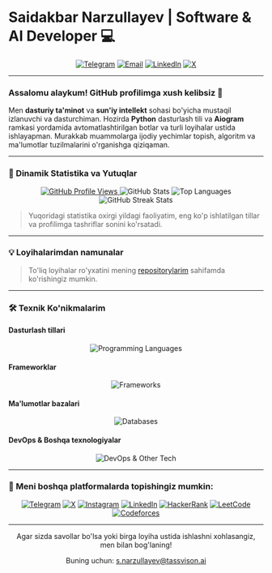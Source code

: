 # Saidakbar Narzullayev | Software & AI Developer 💻

<div align="center">
  <a href="https://t.me/NarzullayevMe"><img src="https://img.shields.io/badge/Telegram-26A5E4?style=for-the-badge&logo=telegram&logoColor=white" alt="Telegram" /></a>
  <a href="mailto:s.narzullayev@tassvison.ai"><img src="https://img.shields.io/badge/Email-D14836?style=for-the-badge&logo=gmail&logoColor=white" alt="Email" /></a>
  <a href="https://www.linkedin.com/in/narzullayevme/"><img src="https://img.shields.io/badge/LinkedIn-0077B5?style=for-the-badge&logo=linkedin&logoColor=white" alt="LinkedIn" /></a>
  <a href="https://x.com/NarzullayevMe"><img src="https://img.shields.io/badge/X-000000?style=for-the-badge&logo=x&logoColor=white" alt="X" /></a>
</div>

---

### Assalomu alaykum! GitHub profilimga xush kelibsiz 👋

Men **dasturiy ta'minot** va **sun'iy intellekt** sohasi bo'yicha mustaqil izlanuvchi va dasturchiman. Hozirda **Python** dasturlash tili va **Aiogram** ramkasi yordamida avtomatlashtirilgan botlar va turli loyihalar ustida ishlayapman. Murakkab muammolarga ijodiy yechimlar topish, algoritm va ma'lumotlar tuzilmalarini o'rganishga qiziqaman. 

---

### 🚀 Dinamik Statistika va Yutuqlar

<div align="center">
  <a href="https://github.com/menarzullayev">
    <img src="https://komarev.com/ghpvc/?username=menarzullayev&color=26A5E4" alt="GitHub Profile Views" />
  </a>
  <img src="https://github-readme-stats.vercel.app/api?username=menarzullayev&show_icons=true&theme=vue-dark&include_all_commits=true&count_private=true" alt="GitHub Stats" />
  <img src="https://github-readme-stats.vercel.app/api/top-langs/?username=menarzullayev&layout=compact&theme=vue-dark" alt="Top Languages" />
  <img src="https://github-readme-streak-stats.herokuapp.com/?user=menarzullayev&theme=vue-dark" alt="GitHub Streak Stats" />
</div>

> Yuqoridagi statistika oxirgi yildagi faoliyatim, eng ko'p ishlatilgan tillar va profilimga tashriflar sonini ko'rsatadi.

---

### 💡 Loyihalarimdan namunalar

> To'liq loyihalar ro'yxatini mening [repositorylarim](https://github.com/menarzullayev?tab=repositories) sahifamda ko'rishingiz mumkin.

---

### 🛠️ Texnik Ko'nikmalarim

#### Dasturlash tillari
<p align="center">
  <img src="https://skillicons.dev/icons?i=python,pytorch,tensorflow,sklearn" alt="Programming Languages" />
</p>

#### Frameworklar
<p align="center">
  <img src="https://skillicons.dev/icons?i=fastapi,aiogram" alt="Frameworks" />
</p>

#### Ma'lumotlar bazalari
<p align="center">
  <img src="https://skillicons.dev/icons?i=postgres,sqlite" alt="Databases" />
</p>

#### DevOps & Boshqa texnologiyalar
<p align="center">
  <img src="https://skillicons.dev/icons?i=git,docker,vscode,linux" alt="DevOps & Other Tech" />
</p>

---

### 🤝 Meni boshqa platformalarda topishingiz mumkin:

<p align="center">
  <a href="https://t.me/NarzullayevMe"><img src="https://img.shields.io/badge/Telegram-26A5E4?style=for-the-badge&logo=telegram&logoColor=white" alt="Telegram" /></a>
  <a href="https://x.com/NarzullayevMe"><img src="https://img.shields.io/badge/X-000000?style=for-the-badge&logo=x&logoColor=white" alt="X" /></a>
  <a href="https://www.instagram.com/narzullayevme/"><img src="https://img.shields.io/badge/Instagram-E4405F?style=for-the-badge&logo=instagram&logoColor=white" alt="Instagram" /></a>
  <a href="https://www.linkedin.com/in/narzullayevme/"><img src="https://img.shields.io/badge/LinkedIn-0077B5?style=for-the-badge&logo=linkedin&logoColor=white" alt="LinkedIn" /></a>
  <a href="https://www.hackerrank.com/narzullayevme"><img src="https://img.shields.io/badge/HackerRank-2EC866?style=for-the-badge&logo=hackerrank&logoColor=white" alt="HackerRank" /></a>
  <a href="https://leetcode.com/narzullayevme"><img src="https://img.shields.io/badge/LeetCode-FFA116?style=for-the-badge&logo=leetcode&logoColor=white" alt="LeetCode" /></a>
  <a href="https://codeforces.com/profile/Narzullayevme"><img src="https://img.shields.io/badge/Codeforces-1F8ACB?style=for-the-badge&logo=codeforces&logoColor=white" alt="Codeforces" /></a>
</p>

---

<div align="center">
  <p>Agar sizda savollar bo'lsa yoki birga loyiha ustida ishlashni xohlasangiz, men bilan bog'laning!</p>
  <p>
    Buning uchun: <a href="mailto:s.narzullayev@tassvison.ai">s.narzullayev@tassvison.ai</a>
  </p>
</div>
